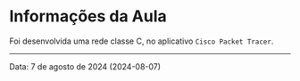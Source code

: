 # Informações da Aula

Foi desenvolvida uma rede classe C, no aplicativo `Cisco Packet Tracer`.

---

Data: 7 de agosto de 2024 (2024-08-07)
